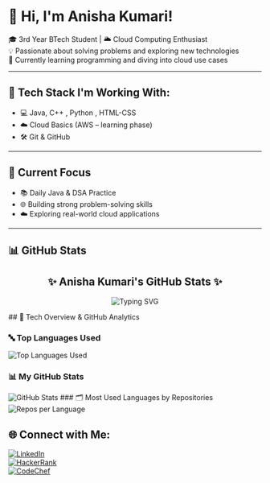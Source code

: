 # 💫 Hi, I'm Anisha Kumari!

🎓 3rd Year BTech Student | 🌥️ Cloud Computing Enthusiast  
💡 Passionate about solving problems and exploring new technologies  
🚀 Currently learning programming and diving into cloud use cases

---

## 🔧 Tech Stack I'm Working With:
- 💻 Java, C++ , Python , HTML-CSS
- ☁️ Cloud Basics (AWS – learning phase)
- 🛠️ Git & GitHub

---

## 📌 Current Focus
- 📚 Daily Java & DSA Practice  
- 🌐 Building strong problem-solving skills  
- ☁️ Exploring real-world cloud applications

---

## 📊 GitHub Stats

<h2 align="center">✨ Anisha Kumari's GitHub Stats ✨</h2>

<p align="center">
  <img src="https://readme-typing-svg.demolab.com?font=Georgia&size=22&duration=3000&pause=1000&color=F49AC2&center=true&vCenter=true&width=500&lines=Hi+%F0%9F%91%8B+I'm+Anisha+Kumari.;BTech+CS+Student+%7C+Cloud+Explorer.;Java+Lover+%7C+Code+%26+Coffee+%E2%98%95%EF%B8%8F;Building+Projects+with+Purpose!" alt="Typing SVG" />
</p>
## 🚀 Tech Overview & GitHub Analytics

### 🔤 Top Languages Used
<img src="https://github-readme-stats.vercel.app/api/top-langs/?username=anishasuman&layout=compact&theme=tokyonight&langs_count=8&border_radius=8" alt="Top Languages Used" />

### 📊 My GitHub Stats
<img src="https://github-readme-stats.vercel.app/api?username=anishasuman&show_icons=true&count_private=true&theme=solarized_light&hide=issues&border_radius=10" alt="GitHub Stats" />
### 🗂️ Most Used Languages by Repositories
<img src="https://github-profile-summary-cards.vercel.app/api/cards/repos-per-language?username=anishasuman&theme=default_light" alt="Repos per Language" />


## 🌐 Connect with Me:

[![LinkedIn](https://img.shields.io/badge/LinkedIn-blue?style=for-the-badge&logo=linkedin)](https://www.linkedin.com/in/anisha-kumari-68522426a/)  
[![HackerRank](https://img.shields.io/badge/HackerRank-2EC866?style=for-the-badge&logo=HackerRank&logoColor=white)](https://www.hackerrank.com/profile/anisha77suman191)  
[![CodeChef](https://img.shields.io/badge/CodeChef-5B4638?style=for-the-badge&logo=CodeChef&logoColor=white)](https://www.codechef.com/users/anisha_23)
